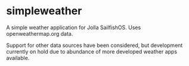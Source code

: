 simpleweather
=============

A simple weather application for Jolla SailfishOS. Uses openweathermap.org data. 

Support for other data sources have been considered, but development currently on hold due to
abundance of more developed weather apps available.
